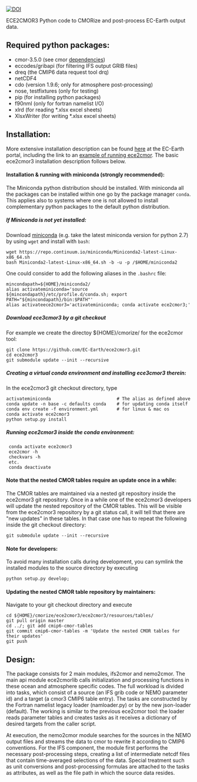 [![DOI](https://zenodo.org/badge/DOI/10.5281/zenodo.1051094.svg)](https://doi.org/10.5281/zenodo.1051094)

ECE2CMOR3 Python code to CMORize and post-process EC-Earth output data.

## Required python packages:

* cmor-3.5.0 (see cmor [dependencies](https://anaconda.org/conda-forge/cmor/files))
* eccodes/gribapi (for filtering IFS output GRIB files)
* dreq (the CMIP6 data request tool drq)
* netCDF4
* cdo (version 1.9.6; only for atmosphere post-processing)
* nose, testfixtures (only for testing)
* pip (for installing python packages)
* f90nml (only for fortran namelist I/O)
* xlrd (for reading *.xlsx excel sheets)
* XlsxWriter (for writing *.xlsx excel sheets)

## Installation:

More extensive installation description can be found [here](https://dev.ec-earth.org/projects/cmip6/wiki/Installation_of_ece2cmor3) at the EC-Earth portal, including the link to an [example of running ece2cmor](https://dev.ec-earth.org/projects/cmip6/wiki/Step-by-step_guide_for_making_CMIP6_experiments#Cmorisation-with-ece2cmor-v120). The basic ece2cmor3 installation description follows below.

#### Installation & running with miniconda (strongly recommended):
The Miniconda python distribution should be installed. With miniconda all the packages can be installed within one go by the package manager `conda`. This applies also to systems where one is not allowed to install complementary python packages to the default python distribution.

##### If Miniconda is not yet installed:

Download [miniconda](https://repo.continuum.io/miniconda/) (e.g. take the latest miniconda version for python 2.7) by using `wget` and install with `bash`:
 ```shell
 wget https://repo.continuum.io/miniconda/Miniconda2-latest-Linux-x86_64.sh
 bash Miniconda2-latest-Linux-x86_64.sh -b -u -p /$HOME/miniconda2
 ```
One could consider to add the following aliases in the `.bashrc` file:
 ```shell
 mincondapath=${HOME}/miniconda2/
 alias activateminiconda='source ${mincondapath}/etc/profile.d/conda.sh; export PATH="${mincondapath}/bin:$PATH"'
 alias activateece2cmor3='activateminiconda; conda activate ece2cmor3;'
 ```


##### Download ece3cmor3 by a git checkout

For example we create the directoy ${HOME}/cmorize/ for the ece2cmor tool:

```shell
git clone https://github.com/EC-Earth/ece2cmor3.git
cd ece2cmor3
git submodule update --init --recursive
```

##### Creating a virtual conda environment and installing ece3cmor3 therein:
In the ece2cmor3 git checkout directory, type
```shell
activateminiconda                         # The alias as defined above
conda update -n base -c defaults conda    # for updating conda itself
conda env create -f environment.yml       # for linux & mac os
conda activate ece2cmor3
python setup.py install
```

##### Running ece2cmor3 inside the conda environment:

```shell
 conda activate ece2cmor3
 ece2cmor -h
 checkvars -h
 etc.
 conda deactivate
```

#### Note that the nested CMOR tables require an update once in a while: 

The CMOR tables are maintained via a nested git repository inside the ece2cmor3 git repository. 
Once in a while one of the ece2cmor3 developers will update the nested repository of the CMOR tables. 
This will be visible from the ece2cmor3 repository by a git status call, it will tell that there are "new updates" in these tables. 
In that case one has to repeat the following inside the git checkout directory:
```shell
git submodule update --init --recursive
```

#### Note for developers: 

To avoid many installation calls during development, you can symlink the installed modules to the source directory by executing
```shell
python setup.py develop;
```

#### Updating the nested CMOR table repository by maintainers:
Navigate to your git checkout directory and execute
```shell
cd ${HOME}/cmorize/ece2cmor3/ece2cmor3/resources/tables/
git pull origin master
cd ../; git add cmip6-cmor-tables
git commit cmip6-cmor-tables -m 'Update the nested CMOR tables for their updates'
git push
```

## Design:

The package consists for 2 main modules, ifs2cmor and nemo2cmor. The main api module ece2cmorlib calls initialization and processing functions in these ocean and atmosphere specific codes. The full workload is divided into tasks, which consist of a source (an IFS grib code or NEMO parameter id) and a target (a cmor3 CMIP6 table entry). The tasks are constructed by the Fortran namelist legacy loader (namloader.py) or by the new json-loader (default). The working is similar to the previous ece2cmor tool: the loader reads parameter tables and creates tasks as it receives a dictionary of desired targets from the caller script.

At execution, the nemo2cmor module searches for the sources in the NEMO output files and streams the data to cmor to rewrite it according to CMIP6 conventions. For the IFS component, the module first performs the necessary post-processing steps, creating a list of intermediate netcdf files that contain time-averaged selections of the data. Special treatment such as unit conversions and post-processing formulas are attached to the tasks as attributes, as well as the file path in which the source data resides.
